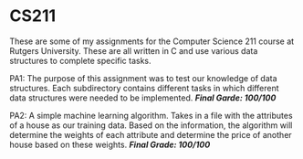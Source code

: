 # CS211

These are some of my assignments for the Computer Science 211 course at Rutgers University. These are all written in C and use various data structures to complete specific tasks.

PA1: The purpose of this assignment was to test our knowledge of data structures. Each subdirectory contains different tasks in which different data structures were needed to be implemented. ***Final Garde: 100/100***

PA2: A simple machine learning algorithm. Takes in a file with the attributes of a house as our training data. Based on the information, the algorithm will determine the weights of each attribute and determine the price of another house based on these weights. ***Final Grade: 100/100***
